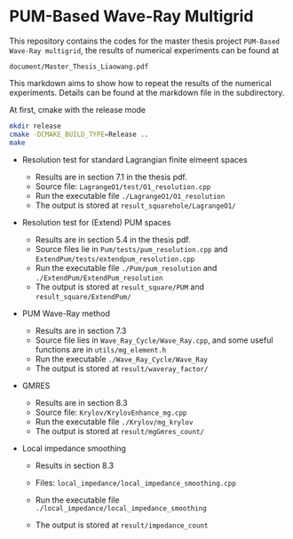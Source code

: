 # PUM-Based Wave-Ray Multigrid

This repository contains the codes for the master thesis project `PUM-Based Wave-Ray multigrid`, the results of numerical experiments can be found at 

`document/Master_Thesis_Liaowang.pdf`

This markdown aims to show how to repeat the results of the numerical experiments. Details can be found at the markdown file in the subdirectory.

At first, cmake with the release mode

```bash
mkdir release
cmake -DCMAKE_BUILD_TYPE=Release ..
make
```

- Resolution test for standard Lagrangian finite elmeent spaces
  - Results are in section 7.1 in the thesis pdf.
  - Source file: `LagrangeO1/test/O1_resolution.cpp`
  - Run the executable file `./LagrangeO1/O1_resolution`
  - The output is stored at `result_squarehole/LagrangeO1/`
- Resolution test for (Extend) PUM spaces
  - Results are in section 5.4 in the thesis pdf.
  - Source files lie in `Pum/tests/pum_resolution.cpp`  and `ExtendPum/tests/extendpum_resolution.cpp`
  - Run the executable file `./Pum/pum_resolution` and `./ExtendPum/ExtendPum_resolution`
  - The output is stored at `result_square/PUM` and `result_square/ExtendPum/`
- PUM Wave-Ray method
  - Results are in section 7.3 
  - Source file lies in `Wave_Ray_Cycle/Wave_Ray.cpp`, and some useful functions are in `utils/mg_element.h`
  - Run the executable `./Wave_Ray_Cycle/Wave_Ray`
  - The output is stored at `result/waveray_factor/`

- GMRES

  - Results are in section 8.3
  - Source file: `Krylov/KrylovEnhance_mg.cpp`
  - Run the executable file `./Krylov/mg_krylov`
  - The output is stored at `result/mgGmres_count/`

- Local impedance smoothing

  - Results in section 8.3

  - Files: `local_impedance/local_impedance_smoothing.cpp`

  - Run the executable file `./local_impedance/local_impedance_smoothing`
  - The output is stored at `result/impedance_count`

    












